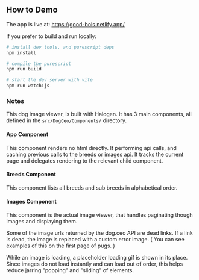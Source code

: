## How to Demo

The app is live at: https://good-bois.netlify.app/

If you prefer to build and run locally:

```bash
# install dev tools, and purescript deps
npm install 

# compile the purescript
npm run build 

# start the dev server with vite
npm run watch:js 
```


### Notes
This dog image viewer, is built with Halogen. It has 3 main components, all defined in the `src/DogCeo/Components/` directory.

#### App Component
This component renders no html directly.
It performing api calls, and caching previous calls to the breeds or images api. 
It tracks the current page and delegates rendering to the relevant child component.

#### Breeds Component
This component lists all breeds and sub breeds in alphabetical order.

#### Images Component
This component is the actual image viewer, that handles paginating though images and displaying them.

Some of the image urls returned by the dog.ceo API are dead links. 
If a link is dead, the image is replaced with a custom error image.
( You can see examples of this on the first page of pugs. )

While an image is loading, a placeholder loading gif is shown in its place.
Since images do not load instantly and can load out of order, this helps reduce jarring  "popping" and "sliding" of elements.
